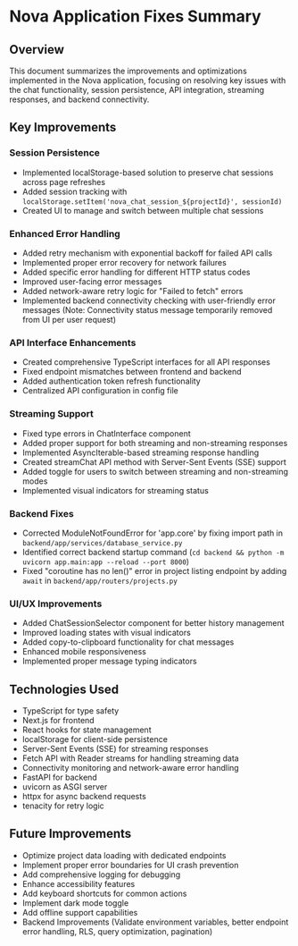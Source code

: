 # Nova Application Fixes Summary

## Overview

This document summarizes the improvements and optimizations implemented in the Nova application, focusing on resolving key issues with the chat functionality, session persistence, API integration, streaming responses, and backend connectivity.

## Key Improvements

### Session Persistence
- Implemented localStorage-based solution to preserve chat sessions across page refreshes
- Added session tracking with `localStorage.setItem('nova_chat_session_${projectId}', sessionId)`
- Created UI to manage and switch between multiple chat sessions

### Enhanced Error Handling
- Added retry mechanism with exponential backoff for failed API calls
- Implemented proper error recovery for network failures
- Added specific error handling for different HTTP status codes
- Improved user-facing error messages
- Added network-aware retry logic for "Failed to fetch" errors
- Implemented backend connectivity checking with user-friendly error messages (Note: Connectivity status message temporarily removed from UI per user request)

### API Interface Enhancements
- Created comprehensive TypeScript interfaces for all API responses
- Fixed endpoint mismatches between frontend and backend
- Added authentication token refresh functionality
- Centralized API configuration in config file

### Streaming Support
- Fixed type errors in ChatInterface component
- Added proper support for both streaming and non-streaming responses
- Implemented AsyncIterable-based streaming response handling
- Created streamChat API method with Server-Sent Events (SSE) support
- Added toggle for users to switch between streaming and non-streaming modes
- Implemented visual indicators for streaming status

### Backend Fixes
- Corrected ModuleNotFoundError for 'app.core' by fixing import path in `backend/app/services/database_service.py`
- Identified correct backend startup command (`cd backend && python -m uvicorn app.main:app --reload --port 8000`)
- Fixed "coroutine has no len()" error in project listing endpoint by adding `await` in `backend/app/routers/projects.py`

### UI/UX Improvements
- Added ChatSessionSelector component for better history management
- Improved loading states with visual indicators
- Added copy-to-clipboard functionality for chat messages
- Enhanced mobile responsiveness
- Implemented proper message typing indicators

## Technologies Used
- TypeScript for type safety
- Next.js for frontend
- React hooks for state management
- localStorage for client-side persistence
- Server-Sent Events (SSE) for streaming responses
- Fetch API with Reader streams for handling streaming data
- Connectivity monitoring and network-aware error handling
- FastAPI for backend
- uvicorn as ASGI server
- httpx for async backend requests
- tenacity for retry logic

## Future Improvements
- Optimize project data loading with dedicated endpoints
- Implement proper error boundaries for UI crash prevention
- Add comprehensive logging for debugging
- Enhance accessibility features
- Add keyboard shortcuts for common actions
- Implement dark mode toggle
- Add offline support capabilities
- Backend Improvements (Validate environment variables, better endpoint error handling, RLS, query optimization, pagination) 